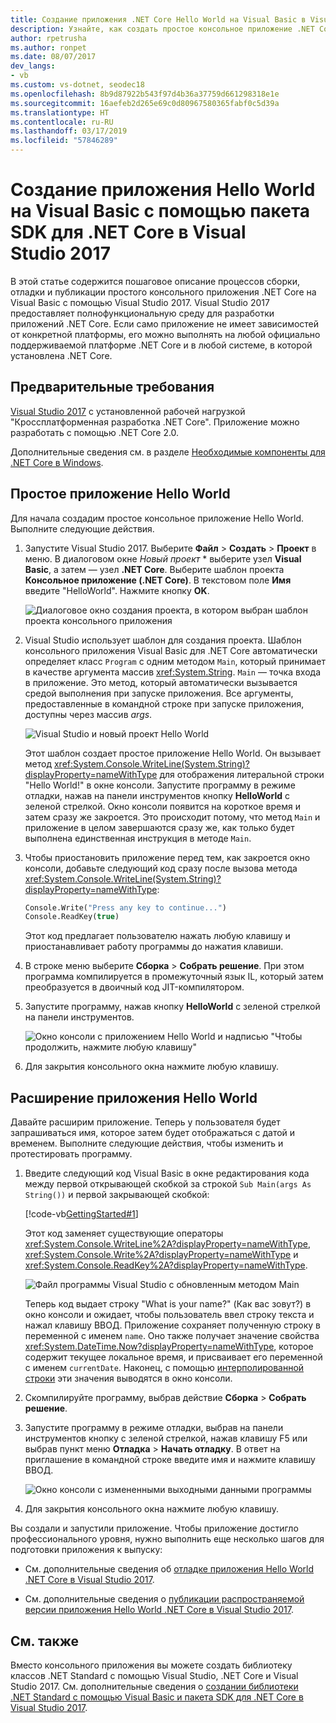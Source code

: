 ```yaml
---
title: Создание приложения .NET Core Hello World на Visual Basic в Visual Studio 2017
description: Узнайте, как создать простое консольное приложение .NET Core на Visual Basic с помощью Visual Studio 2017.
author: rpetrusha
ms.author: ronpet
ms.date: 08/07/2017
dev_langs:
- vb
ms.custom: vs-dotnet, seodec18
ms.openlocfilehash: 8b9d87922b543f97d4b36a37759d661298318e1e
ms.sourcegitcommit: 16aefeb2d265e69c0d80967580365fabf0c5d39a
ms.translationtype: HT
ms.contentlocale: ru-RU
ms.lasthandoff: 03/17/2019
ms.locfileid: "57846289"
---
```

# <a name="build-a-visual-basic-hello-world-application-with-the-net-core-sdk-in-visual-studio-2017"></a>Создание приложения Hello World на Visual Basic с помощью пакета SDK для .NET Core в Visual Studio 2017

В этой статье содержится пошаговое описание процессов сборки, отладки и публикации простого консольного приложения .NET Core на Visual Basic с помощью Visual Studio 2017. Visual Studio 2017 предоставляет полнофункциональную среду для разработки приложений .NET Core. Если само приложение не имеет зависимостей от конкретной платформы, его можно выполнять на любой официально поддерживаемой платформе .NET Core и в любой системе, в которой установлена .NET Core.

## <a name="prerequisites"></a>Предварительные требования

[Visual Studio 2017](https://aka.ms/vsdownload?utm_source=mscom&utm_campaign=msdocs) с установленной рабочей нагрузкой "Кроссплатформенная разработка .NET Core". Приложение можно разработать с помощью .NET Core 2.0.

Дополнительные сведения см. в разделе [Необходимые компоненты для .NET Core в Windows](../../core/windows-prerequisites.md).

## <a name="a-simple-hello-world-application"></a>Простое приложение Hello World

Для начала создадим простое консольное приложение Hello World. Выполните следующие действия.

1. Запустите Visual Studio 2017. Выберите **Файл** > **Создать** > **Проект** в меню. В диалоговом окне *Новый проект* * выберите узел **Visual Basic**, а затем — узел **.NET Core**. Выберите шаблон проекта **Консольное приложение (.NET Core)**. В текстовом поле **Имя** введите "HelloWorld". Нажмите кнопку **OK**.

   ![Диалоговое окно создания проекта, в котором выбран шаблон проекта консольного приложения](./media/vb-with-visual-studio/visual-studio-new-project.png)
   
1. Visual Studio использует шаблон для создания проекта. Шаблон консольного приложения Visual Basic для .NET Core автоматически определяет класс `Program` с одним методом `Main`, который принимает в качестве аргумента массив <xref:System.String>. `Main` — точка входа в приложение. Это метод, который автоматически вызывается средой выполнения при запуске приложения. Все аргументы, предоставленные в командной строке при запуске приложения, доступны через массив *args*.

   ![Visual Studio и новый проект Hello World](./media/vb-with-visual-studio/visual-studio-main-window.png)

   Этот шаблон создает простое приложение Hello World. Он вызывает метод <xref:System.Console.WriteLine(System.String)?displayProperty=nameWithType> для отображения литеральной строки "Hello World!" в окне консоли. Запустите программу в режиме отладки, нажав на панели инструментов кнопку **HelloWorld** с зеленой стрелкой. Окно консоли появится на короткое время и затем сразу же закроется. Это происходит потому, что метод `Main` и приложение в целом завершаются сразу же, как только будет выполнена единственная инструкция в методе `Main`.

1. Чтобы приостановить приложение перед тем, как закроется окно консоли, добавьте следующий код сразу после вызова метода <xref:System.Console.WriteLine(System.String)?displayProperty=nameWithType>:

   ```vb
   Console.Write("Press any key to continue...")
   Console.ReadKey(true)
   ```
   Этот код предлагает пользователю нажать любую клавишу и приостанавливает работу программы до нажатия клавиши.

1. В строке меню выберите **Сборка** > **Собрать решение**. При этом программа компилируется в промежуточный язык IL, который затем преобразуется в двоичный код JIT-компилятором.

1. Запустите программу, нажав кнопку **HelloWorld** с зеленой стрелкой на панели инструментов.

   ![Окно консоли с приложением Hello World и надписью "Чтобы продолжить, нажмите любую клавишу"](./media/with-visual-studio/hello-world-console.png)

1. Для закрытия консольного окна нажмите любую клавишу.

## <a name="enhancing-the-hello-world-application"></a>Расширение приложения Hello World

Давайте расширим приложение. Теперь у пользователя будет запрашиваться имя, которое затем будет отображаться с датой и временем. Выполните следующие действия, чтобы изменить и протестировать программу.

1. Введите следующий код Visual Basic в окне редактирования кода между первой открывающей скобкой за строкой `Sub Main(args As String())` и первой закрывающей скобкой:

   [!code-vb[GettingStarted#1](../../../samples/snippets/core/tutorials/vb-with-visual-studio/helloworld.vb#1)]

   Этот код заменяет существующие операторы <xref:System.Console.WriteLine%2A?displayProperty=nameWithType>, <xref:System.Console.Write%2A?displayProperty=nameWithType> и <xref:System.Console.ReadKey%2A?displayProperty=nameWithType>.

   ![Файл программы Visual Studio с обновленным методом Main](./media/vb-with-visual-studio/visual-basic-code-window.png)

   Теперь код выдает строку "What is your name?" (Как вас зовут?) в окно консоли и ожидает, чтобы пользователь ввел строку текста и нажал клавишу ВВОД. Приложение сохраняет полученную строку в переменной с именем `name`. Оно также получает значение свойства <xref:System.DateTime.Now?displayProperty=nameWithType>, которое содержит текущее локальное время, и присваивает его переменной с именем `currentDate`. Наконец, с помощью [интерполированной строки](../../visual-basic/programming-guide/language-features/strings/interpolated-strings.md) эти значения выводятся в окно консоли.

1. Скомпилируйте программу, выбрав действие **Сборка** > **Собрать решение**.

1. Запустите программу в режиме отладки, выбрав на панели инструментов кнопку с зеленой стрелкой, нажав клавишу F5 или выбрав пункт меню **Отладка** > **Начать отладку**. В ответ на приглашение в командной строке введите имя и нажмите клавишу ВВОД.

   ![Окно консоли с измененными выходными данными программы](./media/with-visual-studio/hello-world-update.png)

1. Для закрытия консольного окна нажмите любую клавишу.

Вы создали и запустили приложение. Чтобы приложение достигло профессионального уровня, нужно выполнить еще несколько шагов для подготовки приложения к выпуску:

- См. дополнительные сведения об [отладке приложения Hello World .NET Core в Visual Studio 2017](debugging-with-visual-studio.md).

- См. дополнительные сведения о [публикации распространяемой версии приложения Hello World .NET Core в Visual Studio 2017](publishing-with-visual-studio.md).

## <a name="related-topics"></a>См. также

Вместо консольного приложения вы можете создать библиотеку классов .NET Standard с помощью Visual Studio, .NET Core и Visual Studio 2017. См. дополнительные сведения о [создании библиотеки .NET Standard с помощью Visual Basic и пакета SDK для .NET Core в Visual Studio 2017](vb-library-with-visual-studio.md).
